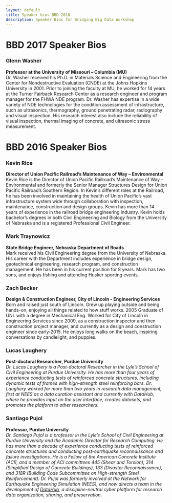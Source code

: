```yaml
---
layout: default
title: Speaker bios BBD 2016
description: Speaker Bios for Bridging Big Data Workshop
---
```


# BBD 2017 Speaker Bios

### Glenn Washer
**Professor at the University of Missouri – Columbia (MU)**  
Dr. Washer received his Ph.D. in Materials Science and Engineering from the Center for Nondestructive Evaluation (CNDE) at the Johns Hopkins University in 2001.  Prior to joining the faculty at MU, he worked for 14 years at the Turner Fairback Research Center as a research engineer and program manager for the FHWA NDE program.  Dr. Washer has expertise in a wide variety of NDE technologies for the condition assessment of infrastructure, such as ultrasonics, thermography, ground penetrating radar, radiography and visual inspection.  His research interest also include the reliability of visual inspection, thermal imaging of concrete, and ultrasonic stress measurement.


# BBD 2016 Speaker Bios

### Kevin Rice
**Director of Union Pacific Railroad’s Maintenance of Way – Environmental**  
Kevin Rice is the Director of Union Pacific Railroad’s Maintenance of Way – Environmental and formerly the Senior Manager Structures Design for Union Pacific Railroad’s Southern Region. In Kevin’s different roles at the Railroad, he has been involved in maintaining the health of Union Pacific’s vast infrastructure system wide through collaboration with inspection, maintenance, construction and design groups. Kevin has more than 14 years of experience in the railroad bridge engineering industry. Kevin holds bachelor’s degrees in both Civil Engineering and Biology from the University of Nebraska and is a registered Professional Civil Engineer.

### Mark Traynowicz
**State Bridge Engineer, Nebraska Department of Roads**  
Mark received his Civil Engineering degree from the University of Nebraska.  His career with the Department includes experience in bridge design, geotechnical engineering, research program, and construction management.  He has been in his current position for 8 years.  Mark has two sons, and enjoys fishing and attending Husker sporting events.

### Zach Becker
**Design & Construction Engineer, City of Lincoln - Engineering Services**  
Born and raised just south of Lincoln. Grew up playing outside and being hands-on, enjoying all things related to how stuff works. 2005 Graduate of UNL with a degree in Mechanical Eng. Worked for City of Lincoln in Engineering Services since 2009, as a construction inspector and then construction project manager, and currently as a design and construction engineer since early-2015. He enjoys long walks on the beach, inspiring conversations by candlelight, and puppies.

### Lucas Laughery
**Post-doctoral Researcher, Purdue University**  
_Dr. Lucas Laughery is a Post-doctoral Researcher in the Lyle’s School of Civil Engineering at Purdue University. He has more than four years of experience conducting tests of reinforced concrete structures, including dynamic tests of frames with high-strength steel reinforcing bars. Dr. Laughery worked for more than two years in research data management, first at NEES as a data curation assistant and currently with DataHub, where he provides input on the user interface, creates datasets, and promotes the platform to other researchers._

### Santiago Pujol
**Professor, Purdue University**  
_Dr. Santiago Pujol is a professor in the Lyle’s School of Civil Engineering at Purdue University and the Academic Director for Research Computing. He has more than a decade of experience conducting tests of reinforced concrete structures and conducting post-earthquake reconnaissance and failure investigations. He is a Fellow of the American Concrete Institute (ACI), and a member of ACI committees 445 (Shear and Torsion), 314 (Simplified Design of Concrete Buildings), 133 (Disaster Reconnaissance), and 318R (Building Code Subcommittee on High-strength Steel Reinforcement). Dr. Pujol was formerly involved at the Network for Earthquake Engineering Simulation (NEES), and now directs a team in the development of [DataHub](http://datacenterhub.org), a discipline-neutral cyber platform for research data organization, sharing, and preservation._
